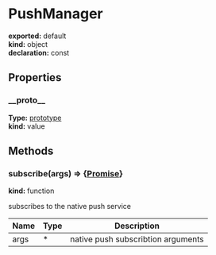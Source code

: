 # PushManager      
  
**exported:** default      
**kind:** object      
**declaration:** const      
  
  
## Properties      
  
### \_\_proto\_\_        
  
**Type:** [prototype](./Module:-ServiceWorker::PushManager#prototype)        
**kind:** value        
  
  
  
  
## Methods      
  
### subscribe(args) => {[Promise](https://developer.mozilla.org/en-US/docs/Web/JavaScript/Reference/Global_Objects/Promise)}        
  
**kind:** function        
  
subscribes to the native push service        
  
| Name | Type | Description |          
|------|------|-------------|          
| args | * | native push subscribtion arguments |        
  
  
  
